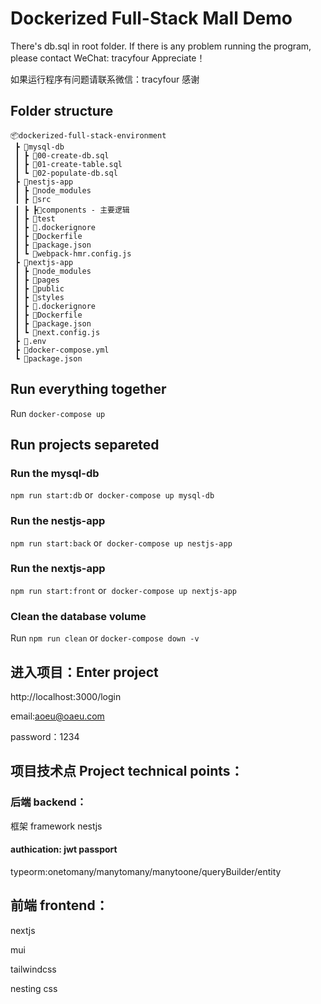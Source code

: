 # Dockerized Full-Stack Mall Demo
There's db.sql in root folder.
If there is any problem running the program, please contact WeChat: tracyfour
Appreciate！

如果运行程序有问题请联系微信：tracyfour 感谢
## Folder structure

```
📦dockerized-full-stack-environment
 ┣ 📂mysql-db
 ┃ ┣ 📜00-create-db.sql
 ┃ ┣ 📜01-create-table.sql
 ┃ ┗ 📜02-populate-db.sql
 ┣ 📂nestjs-app
 ┃ ┣ 📂node_modules
 ┃ ┣ 📂src
 ┃ ┣ ┣📂components - 主要逻辑
 ┃ ┣ 📂test
 ┃ ┣ 📜.dockerignore
 ┃ ┣ 📜Dockerfile
 ┃ ┣ 📜package.json
 ┃ ┗ 📜webpack-hmr.config.js
 ┣ 📂nextjs-app
 ┃ ┣ 📂node_modules
 ┃ ┣ 📂pages
 ┃ ┣ 📂public
 ┃ ┣ 📂styles
 ┃ ┣ 📜.dockerignore
 ┃ ┣ 📜Dockerfile
 ┃ ┣ 📜package.json
 ┃ ┗ 📜next.config.js
 ┣ 📜.env
 ┣ 📜docker-compose.yml
 ┗ 📜package.json
 ```

## Run everything together 

Run `docker-compose up`

## Run projects separeted

### Run the mysql-db

`npm run start:db` or  
`docker-compose up mysql-db`

### Run the nestjs-app

`npm run start:back` or  
`docker-compose up nestjs-app`  

### Run the nextjs-app

`npm run start:front` or  
`docker-compose up nextjs-app`

### Clean the database volume

Run `npm run clean` or `docker-compose down -v`

## 进入项目：Enter project
http://localhost:3000/login

email:aoeu@oaeu.com

password：1234

## 项目技术点 Project technical points：
### 后端 backend：
框架 framework
nestjs
#### authication: jwt passport 
typeorm:onetomany/manytomany/manytoone/queryBuilder/entity
## 前端 frontend：
nextjs

mui

tailwindcss

nesting css
